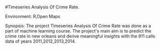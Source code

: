 #Timeseries Analysis Of Crime Rate.

Environment: R,Open Maps

Synopsis:
The project Timeseries Analysis Of Crime Rate was done as a part of machine learning course. The project's main aim is to predict the crime rate in new orleans and derive meaningful insights with the 911 calls data of years 2011,2012,2013,2014.
